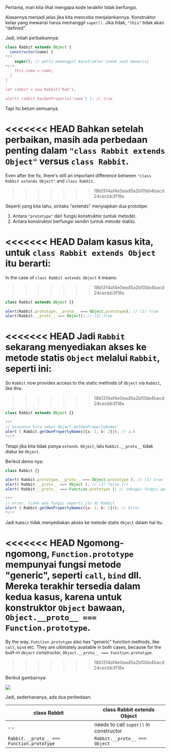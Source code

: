 Pertama, mari kita lihat mengapa kode terakhir tidak berfungsi.

Alasannya menjadi jelas jika kita mencoba menjalankannya. Konstruktor kelas yang mewarisi harus memanggil `super()`. Jika tidak, `"this"` tidak akan "defined".

Jadi, inilah perbaikannya:

```js run
class Rabbit extends Object {
  constructor(name) {
*!*
    super(); // perlu memanggil konstruktor induk saat mewarisi
*/!*
    this.name = name;
  }
}

let rabbit = new Rabbit("Rab");

alert( rabbit.hasOwnProperty('name') ); // true
```

Tapi itu belum semuanya.

<<<<<<< HEAD
Bahkan setelah perbaikan, masih ada perbedaan penting dalam `"class Rabbit extends Object"` versus `class Rabbit`.
=======
Even after the fix, there's still an important difference between `"class Rabbit extends Object"` and `class Rabbit`.
>>>>>>> 18b1314af4e0ead5a2b10bb4bacd24cecbb3f18e

Seperti yang kita tahu, sintaks "extends" menyiapkan dua prototipe:

1. Antara `"prototype"` dari fungsi konstruktor (untuk metode).
2. Antara konstruktor berfungsi sendiri (untuk metode statis).

<<<<<<< HEAD
Dalam kasus kita, untuk `class Rabbit extends Object` itu berarti:
=======
In the case of `class Rabbit extends Object` it means:
>>>>>>> 18b1314af4e0ead5a2b10bb4bacd24cecbb3f18e

```js run
class Rabbit extends Object {}

alert(Rabbit.prototype.__proto__ === Object.prototype); // (1) true
alert(Rabbit.__proto__ === Object); // (2) true
```

<<<<<<< HEAD
Jadi `Rabbit` sekarang menyediakan akses ke metode statis `Object` melalui `Rabbit`, seperti ini:
=======
So `Rabbit` now provides access to the static methods of `Object` via `Rabbit`, like this:
>>>>>>> 18b1314af4e0ead5a2b10bb4bacd24cecbb3f18e

```js run
class Rabbit extends Object {}

*!*
// biasanya kita sebut Object.getOwnPropertyNames
alert ( Rabbit.getOwnPropertyNames({a: 1, b: 2})); // a,b
*/!*
```

Tetapi jika kita tidak punya `extends Object`, lalu `Rabbit.__proto__` tidak diatur ke `Object`.

Berikut demo nya:

```js run
class Rabbit {}

alert( Rabbit.prototype.__proto__ === Object.prototype ); // (1) true
alert( Rabbit.__proto__ === Object ); // (2) false (!)
alert( Rabbit.__proto__ === Function.prototype ); // sebagai fungsi apa pun secara default

*!*
// error, tidak ada fungsi seperti itu di Rabbit
alert ( Rabbit.getOwnPropertyNames({a: 1, b: 2})); // Error
*/!*
```

Jadi `Rabbit` tidak menyediakan akses ke metode statis `Object` dalam hal itu.

<<<<<<< HEAD
Ngomong-ngomong, `Function.prototype` mempunyai fungsi metode "generic", seperti `call`, `bind` dll. Mereka terakhir tersedia dalam kedua kasus, karena untuk konstruktor `Object` bawaan, `Object.__proto__ === Function.prototype`.
=======
By the way, `Function.prototype` also has "generic" function methods, like `call`, `bind` etc. They are ultimately available in both cases, because for the built-in `Object` constructor, `Object.__proto__ === Function.prototype`.
>>>>>>> 18b1314af4e0ead5a2b10bb4bacd24cecbb3f18e

Berikut gambarnya:

![](rabbit-extends-object.svg)

Jadi, sederhananya, ada dua perbedaan:

| class Rabbit                              | class Rabbit extends Object            |
| ----------------------------------------- | -------------------------------------- |
| --                                        | needs to call `super()` in constructor |
| `Rabbit.__proto__ === Function.prototype` | `Rabbit.__proto__ === Object`          |
